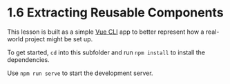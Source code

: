 # 1.6 Extracting Reusable Components

This lesson is built as a simple [Vue CLI](https://cli.vuejs.org/) app to better represent how a real-world project might be set up.

To get started, `cd` into this subfolder and run `npm install` to install the dependencies.

Use `npm run serve` to start the development server.
